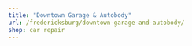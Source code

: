 ```yaml
---
title: "Downtown Garage & Autobody"
url: /fredericksburg/downtown-garage-and-autobody/
shop: car repair
---
```

